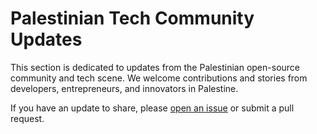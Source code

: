 # Palestinian Tech Community Updates

This section is dedicated to updates from the Palestinian open-source community and tech scene. We welcome contributions and stories from developers, entrepreneurs, and innovators in Palestine.

If you have an update to share, please [open an issue](https://github.com/standing-humans/StandWithGaza/issues/new) or submit a pull request.
